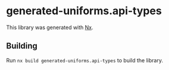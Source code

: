 # generated-uniforms.api-types

This library was generated with [Nx](https://nx.dev).

## Building

Run `nx build generated-uniforms.api-types` to build the library.
